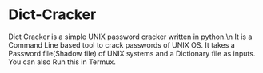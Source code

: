 # Dict-Cracker
Dict Cracker is a simple UNIX password cracker written in python.\n
It is a Command Line based tool to crack passwords of UNIX OS.
It takes a Password file(Shadow file) of UNIX systems and a Dictionary file as inputs.
You can also Run this in Termux.
